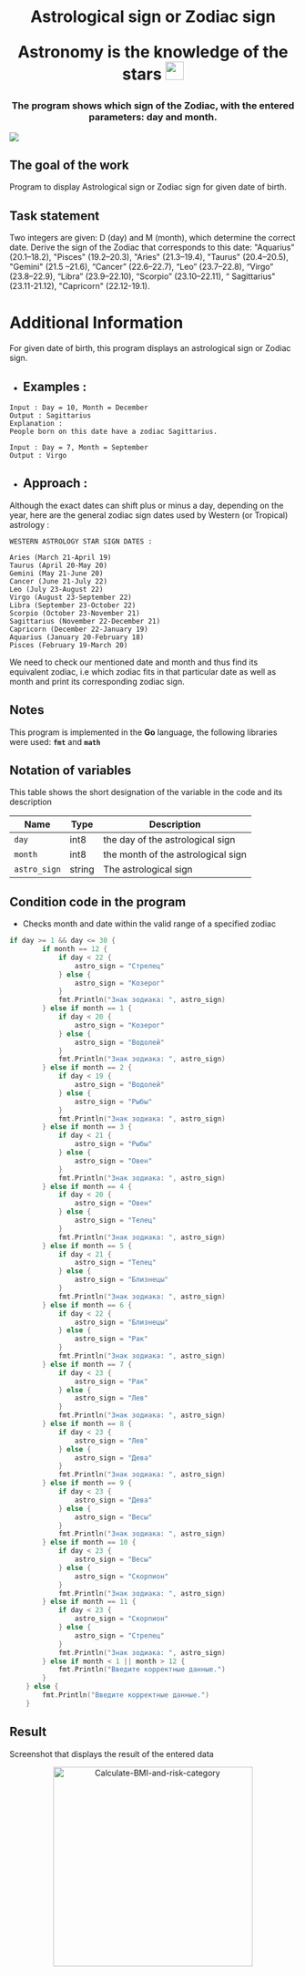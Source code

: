 <h1 align="center">Astrological sign or Zodiac sign
<p target="_blank">Astronomy is the knowledge of the stars <img src="https://github.com/blackcater/blackcater/raw/main/images/Hi.gif" height="32"/></p></h1>
<h3 align="center">The program shows which sign of the Zodiac, with the entered parameters: day and month.
</h3>
<img src="https://badges.frapsoft.com/os/v1/open-source.svg?v=103" >

## The goal of the work
Program to display Astrological sign or Zodiac sign for given date of birth.

## Task statement
Two integers are given: D (day) and M (month), which determine the correct date. Derive the sign of the Zodiac that corresponds to this date: "Aquarius" (20.1–18.2), "Pisces" (19.2–20.3), "Aries" (21.3–19.4), "Taurus" (20.4–20.5), "Gemini" (21.5 –21.6), “Cancer” (22.6–22.7), “Leo” (23.7–22.8), “Virgo” (23.8–22.9), “Libra” (23.9–22.10), “Scorpio” (23.10–22.11), “ Sagittarius" (23.11-21.12), "Capricorn" (22.12-19.1).

# Additional Information
For given date of birth, this program displays an astrological sign or Zodiac sign.
- ## Examples :
``` 
Input : Day = 10, Month = December
Output : Sagittarius
Explanation :
People born on this date have a zodiac Sagittarius.

Input : Day = 7, Month = September
Output : Virgo
``` 
- ## Approach :
Although the exact dates can shift plus or minus a day, depending on the year, here are the general zodiac sign dates used by Western (or Tropical) astrology :
``` 
WESTERN ASTROLOGY STAR SIGN DATES :

Aries (March 21-April 19)
Taurus (April 20-May 20)
Gemini (May 21-June 20)
Cancer (June 21-July 22)
Leo (July 23-August 22)
Virgo (August 23-September 22)
Libra (September 23-October 22)
Scorpio (October 23-November 21)
Sagittarius (November 22-December 21)
Capricorn (December 22-January 19)
Aquarius (January 20-February 18)
Pisces (February 19-March 20) 
``` 
We need to check our mentioned date and month and thus find its equivalent zodiac, i.e which zodiac fits in that particular date as well as month and print its corresponding zodiac sign.

## Notes
This program is implemented in the **Go** language, the following libraries were used: **`fmt`** and **`math`**

## Notation of variables
This table shows the short designation of the variable in the code and its description

| Name       | Type   | Description                      |
| ---------- | ------ | -------------------------------- |
| `day` | int8 | the day of the astrological sign |
| `month` | int8 | the month of the astrological sign  |
| `astro_sign` | string | The astrological sign |

## Condition code in the program
- Сhecks month and date within the valid range of a specified zodiac
``` Go
if day >= 1 && day <= 30 {
		if month == 12 {
			if day < 22 {
				astro_sign = "Стрелец"
			} else {
				astro_sign = "Козерог"
			}
			fmt.Println("Знак зодиака: ", astro_sign)
		} else if month == 1 {
			if day < 20 {
				astro_sign = "Козерог"
			} else {
				astro_sign = "Водолей"
			}
			fmt.Println("Знак зодиака: ", astro_sign)
		} else if month == 2 {
			if day < 19 {
				astro_sign = "Водолей"
			} else {
				astro_sign = "Рыбы"
			}
			fmt.Println("Знак зодиака: ", astro_sign)
		} else if month == 3 {
			if day < 21 {
				astro_sign = "Рыбы"
			} else {
				astro_sign = "Овен"
			}
			fmt.Println("Знак зодиака: ", astro_sign)
		} else if month == 4 {
			if day < 20 {
				astro_sign = "Овен"
			} else {
				astro_sign = "Телец"
			}
			fmt.Println("Знак зодиака: ", astro_sign)
		} else if month == 5 {
			if day < 21 {
				astro_sign = "Телец"
			} else {
				astro_sign = "Близнецы"
			}
			fmt.Println("Знак зодиака: ", astro_sign)
		} else if month == 6 {
			if day < 22 {
				astro_sign = "Близнецы"
			} else {
				astro_sign = "Рак"
			}
			fmt.Println("Знак зодиака: ", astro_sign)
		} else if month == 7 {
			if day < 23 {
				astro_sign = "Рак"
			} else {
				astro_sign = "Лев"
			}
			fmt.Println("Знак зодиака: ", astro_sign)
		} else if month == 8 {
			if day < 23 {
				astro_sign = "Лев"
			} else {
				astro_sign = "Дева"
			}
			fmt.Println("Знак зодиака: ", astro_sign)
		} else if month == 9 {
			if day < 23 {
				astro_sign = "Дева"
			} else {
				astro_sign = "Весы"
			}
			fmt.Println("Знак зодиака: ", astro_sign)
		} else if month == 10 {
			if day < 23 {
				astro_sign = "Весы"
			} else {
				astro_sign = "Скорпион"
			}
			fmt.Println("Знак зодиака: ", astro_sign)
		} else if month == 11 {
			if day < 23 {
				astro_sign = "Скорпион"
			} else {
				astro_sign = "Стрелец"
			}
			fmt.Println("Знак зодиака: ", astro_sign)
		} else if month < 1 || month > 12 {
			fmt.Println("Введите корректные данные.")
		}
	} else {
		fmt.Println("Введите корректные данные.")
	}
```

## Result
Screenshot that displays the result of the entered data
<p align="center">
<img  src="https://github.com/HeorhiiZemlianko/Calculate-BMI-and-risk-category/blob/main/task2golang/Снимок.PNG"  width="350" alt="Calculate-BMI-and-risk-category"/>
</p>
